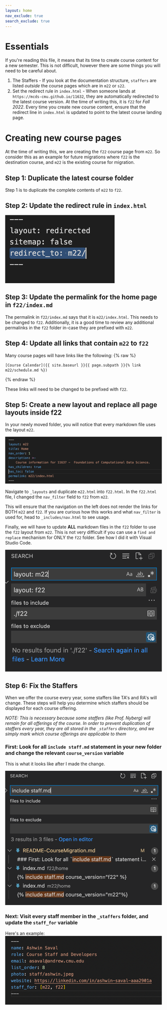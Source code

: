 ```yaml
---
layout: home
nav_exclude: true
search_exclude: true
---
```


# Essentials

If you're reading this file, it means that its time to create course content for a new semester. This is not difficult, however there are some things you will need to be careful about.

1. The Staffers - If you look at the documentation structure, `staffers` are listed *outside* the course pages which are in `m22` or `s22`.
2. Set the redirect rule in `index.html` - When someone lands at `https://mcds-cmu.github.io/11632`, they are automatically redirected to the latest course version. At the time of writing this, it is `f22` for *Fall 2022*. Every time you create new course content, ensure that the redirect line in `index.html` is updated to point to the latest course landing page.

# Creating new course pages
At the time of writing this, we are creating the `f22` course page from `m22`. So consider this as an example for future migrations where `f22` is the destination course, and `m22` is the existing course for migration.

## Step 1: Duplicate the latest course folder

Step 1 is to duplicate the complete contents of `m22` to `f22`.

## Step 2: Update the redirect rule in `index.html`
![redirect-rule](assets/images/dev-docs/redirect_rule.png)
## Step 3: Update the permalink for the home page in `f22/index.md`

The permalink in `f22/index.md` says that it is `m22/index.html`. This needs to be changed to `f22`. Additionally, it is a good time to review any additional permalinks in the `f22` folder in-case they are prefixed with `m22`. 

## Step 4: Update all links that contain `m22` to `f22`

Many course pages will have links like the following:
{% raw %}
```
[Course Calendar]({{ site.baseurl }}{{ page.subpath }}{% link m22/schedule.md %})
```
{% endraw %}

These links will need to be changed to be prefixed with `f22`.

## Step 5: Create a new layout and replace all page layouts inside f22

In your newly moved folder, you will notice that every markdown file uses the layout `m22`.

![layout-example](assets/images/dev-docs/layout-example.png)

Navigate to `_layouts` and duplicate `m22.html` into `f22.html`. In the `f22.html` file, I changed the `nav_filter` field to `f22` from `m22`.

This will ensure that the navigation on the left does not render the links for BOTH `m22` and `f22`. If you are curious how this works and what `nav_filter` is used for, head to `_includes/nav.html` to see usage.

Finally, we will have to update **ALL** markdown files in the `f22` folder to use the `f22` layout from `m22`. This is not very difficult if you can use a `find and replace` mechanism for ONLY the `f22` folder. See how I did it with Visual Studio Code.

![migration-find-and-replace](assets/images/dev-docs/migration-find-and-replace.png)

## Step 6: Fix the Staffers

When we offer the course every year, some staffers like TA's and RA's will change. These steps will help you determine which staffers should be displayed for each course offering.

_NOTE: This is necessary because some staffers (like Prof. Nyberg) will remain for all offerings of the course. In order to prevent duplication of staffers every year, they are all stored in the `_staffers` directory, and we simply mark which course offerings are applicable to them_

### First: Look for all `include staff.md` statement in your new folder and change the relevant `course_version` variable

This is what it looks like after I made the change.

![staffers-migration](assets/images/dev-docs/staffers-migration.png)

### Next: Visit every staff member in the `_staffers` folder, and update the `staff_for` variable

Here's an example:
![example-staff-for](assets/images/dev-docs/example_staff_for.png)
